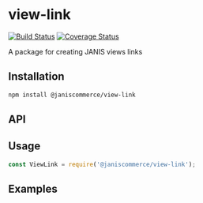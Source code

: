 # view-link

[![Build Status](https://travis-ci.org/janis-commerce/view-link.svg?branch=master)](https://travis-ci.org/janis-commerce/view-link)
[![Coverage Status](https://coveralls.io/repos/github/janis-commerce/view-link/badge.svg?branch=master)](https://coveralls.io/github/janis-commerce/view-link?branch=master)

A package for creating JANIS views links

## Installation
```sh
npm install @janiscommerce/view-link
```

## API


## Usage
```js
const ViewLink = require('@janiscommerce/view-link');

```

## Examples
